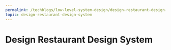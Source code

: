 ```yaml
---
permalink: /techblogs/low-level-system-design/design-restaurant-design-system
topic: design-restaurant-design-system
---
```


# Design Restaurant Design System

